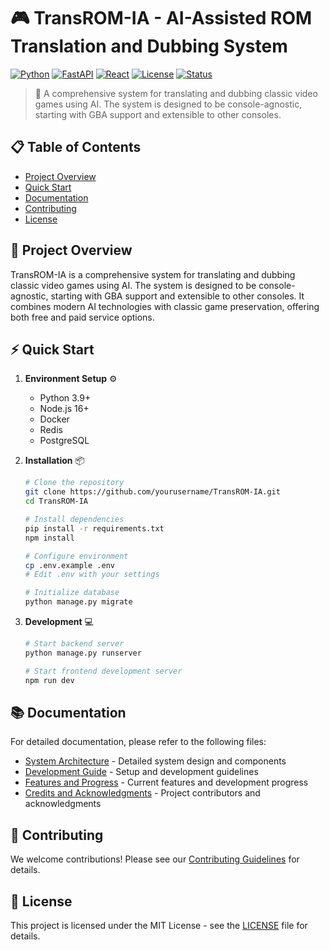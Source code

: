 # 🎮 TransROM-IA - AI-Assisted ROM Translation and Dubbing System

[![Python](https://img.shields.io/badge/Python-3.9+-blue.svg)](https://www.python.org/downloads/)
[![FastAPI](https://img.shields.io/badge/FastAPI-0.68.0-green.svg)](https://fastapi.tiangolo.com/)
[![React](https://img.shields.io/badge/React-17.0.2-blue.svg)](https://reactjs.org/)
[![License](https://img.shields.io/badge/License-MIT-yellow.svg)](LICENSE)
[![Status](https://img.shields.io/badge/Status-Development-orange.svg)]()

> 🚀 A comprehensive system for translating and dubbing classic video games using AI. The system is designed to be console-agnostic, starting with GBA support and extensible to other consoles.

## 📋 Table of Contents
- [Project Overview](#-project-overview)
- [Quick Start](#-quick-start)
- [Documentation](#-documentation)
- [Contributing](#-contributing)
- [License](#-license)

## 🎯 Project Overview
TransROM-IA is a comprehensive system for translating and dubbing classic video games using AI. The system is designed to be console-agnostic, starting with GBA support and extensible to other consoles. It combines modern AI technologies with classic game preservation, offering both free and paid service options.

## ⚡ Quick Start

1. **Environment Setup** ⚙️
   - Python 3.9+
   - Node.js 16+
   - Docker
   - Redis
   - PostgreSQL

2. **Installation** 📦
   ```bash
   # Clone the repository
   git clone https://github.com/yourusername/TransROM-IA.git
   cd TransROM-IA

   # Install dependencies
   pip install -r requirements.txt
   npm install

   # Configure environment
   cp .env.example .env
   # Edit .env with your settings

   # Initialize database
   python manage.py migrate
   ```

3. **Development** 💻
   ```bash
   # Start backend server
   python manage.py runserver

   # Start frontend development server
   npm run dev
   ```

## 📚 Documentation

For detailed documentation, please refer to the following files:

- [System Architecture](docs/architecture.md) - Detailed system design and components
- [Development Guide](docs/development.md) - Setup and development guidelines
- [Features and Progress](docs/features.md) - Current features and development progress
- [Credits and Acknowledgments](docs/credits.md) - Project contributors and acknowledgments

## 🤝 Contributing
We welcome contributions! Please see our [Contributing Guidelines](CONTRIBUTING.md) for details.

## 📝 License
This project is licensed under the MIT License - see the [LICENSE](LICENSE) file for details.
